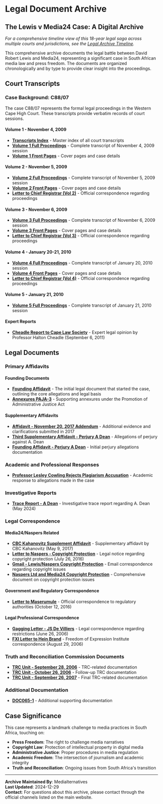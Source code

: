 # Legal Document Archive

## The Lewis v Media24 Case: A Digital Archive

*For a comprehensive timeline view of this 18-year legal saga across multiple courts and jurisdictions, see the [Legal Archive Timeline](/legal-archive-timeline).*

This comprehensive archive documents the legal battle between David Robert Lewis and Media24, representing a significant case in South African media law and press freedom. The documents are organized chronologically and by type to provide clear insight into the proceedings.

## Court Transcripts

### Case Background: C88/07
The case C88/07 represents the formal legal proceedings in the Western Cape High Court. These transcripts provide verbatim records of court sessions.

#### Volume 1 - November 4, 2009
- **[Transcripts Index](/legal-archive/court-transcripts/Transcripts-Index-1.pdf)** - Master index of all court transcripts
- **[Volume 1 Full Proceedings](/legal-archive/court-transcripts/C88-07-Vol_1-4-November-2009-1.pdf)** - Complete transcript of November 4, 2009 session
- **[Volume 1 Front Pages](/legal-archive/court-transcripts/C88-07-Vol_1-4-November-2009-FP-1.pdf)** - Cover pages and case details

#### Volume 2 - November 5, 2009
- **[Volume 2 Full Proceedings](/legal-archive/court-transcripts/C88-07-Vol_2-5-November-2009-1.pdf)** - Complete transcript of November 5, 2009 session
- **[Volume 2 Front Pages](/legal-archive/court-transcripts/C88-07-Vol_2-5-November-2009-FP-1.pdf)** - Cover pages and case details
- **[Letter to Chief Registrar (Vol 2)](/legal-archive/court-transcripts/C88-07-Vol_2-5-November-2009-Letter-to-the-Chief-Registrar-Head-o...-1.pdf)** - Official correspondence regarding proceedings

#### Volume 3 - November 6, 2009
- **[Volume 3 Full Proceedings](/legal-archive/court-transcripts/C88-07-Vol_3-6-November-2009-1.pdf)** - Complete transcript of November 6, 2009 session
- **[Volume 3 Front Pages](/legal-archive/court-transcripts/C88-07-Vol_3-6-November-2009-FP-1.pdf)** - Cover pages and case details
- **[Letter to Chief Registrar (Vol 3)](/legal-archive/court-transcripts/C88-07-Vol_3-6-November-2009-Letter-to-the-Chief-Registrar-Head-o...-1.pdf)** - Official correspondence regarding proceedings

#### Volume 4 - January 20-21, 2010
- **[Volume 4 Full Proceedings](/legal-archive/court-transcripts/C88-07-Vol_4-20-January-2010-1.pdf)** - Complete transcript of January 20, 2010 session
- **[Volume 4 Front Pages](/legal-archive/court-transcripts/C88-07-Vol_4-20-January-2010-FP-1.pdf)** - Cover pages and case details
- **[Letter to Chief Registrar (Vol 4)](/legal-archive/court-transcripts/C88-07-Vol_4-_-5-20-_-21-January-2010-Letter-to-the-Chief-Registrar...-1.pdf)** - Official correspondence regarding proceedings

#### Volume 5 - January 21, 2010
- **[Volume 5 Full Proceedings](/legal-archive/court-transcripts/C88-07-Vol_5-21-January-2010-1.pdf)** - Complete transcript of January 21, 2010 session

#### Expert Reports
- **[Cheadle Report to Cape Law Society](/legal-archive/court-transcripts/Cheadle-Report-to-Cape-Law-Society-6-September-2011-1.pdf)** - Expert legal opinion by Professor Halton Cheadle (September 6, 2011)

## Legal Documents

### Primary Affidavits

#### Founding Documents
- **[Founding Affidavit](/legal-archive/legal-documents/Founding-Affidavit.pdf)** - The initial legal document that started the case, outlining the core allegations and legal basis
- **[Annexures PAJA-3](/legal-archive/legal-documents/Annexures-PAJA-3.pdf)** - Supporting annexures under the Promotion of Administrative Justice Act

#### Supplementary Affidavits
- **[Affidavit - November 20, 2017 Addendum](/legal-archive/legal-documents/Affidavit-20-November-2017-Addendum-4.pdf)** - Additional evidence and clarifications submitted in 2017
- **[Third Supplementary Affidavit - Perjury A Dean](/legal-archive/legal-documents/Third-Supplementary-Affidavit-Perjury-A-Dean.pdf)** - Allegations of perjury against A. Dean
- **[Founding Affidavit - Perjury A Dean](/legal-archive/legal-documents/Founding-Affidavit-Perjury-A-Dean.pdf)** - Initial perjury allegations documentation

### Academic and Professional Responses
- **[Professor Lesley Cowling Rejects Plagiarism Accusation](/legal-archive/legal-documents/Associate-Professor-Lesley-Cowling-Rejects-Plagiarism-Accusation.pdf)** - Academic response to allegations made in the case

### Investigative Reports
- **[Trace Report - A Dean](/legal-archive/legal-documents/Trace-Report-A-Dean.pdf)** - Investigative trace report regarding A. Dean (May 2024)

### Legal Correspondence

#### Media24/Naspers Related
- **[CBC Kahanovitz Supplement Affidavit](/legal-archive/legal-documents/Supplement-Affidavit-CBC-Kahanovitz-9-MAY-2017-TUE.pdf)** - Supplementary affidavit by CBC Kahanovitz (May 9, 2017)
- **[Letter to Naspers - Copyright Protection](/legal-archive/legal-documents/LIT10153ZA00-Letter-to-Naspers-26.07.2016.pdf)** - Legal notice regarding copyright protection (July 26, 2016)
- **[Gmail - Lewis/Naspers Copyright Protection](/legal-archive/legal-documents/Gmail-FW-Lewis-_-Naspers-Copyright-protection.pdf)** - Email correspondence regarding copyright issues
- **[Naspers Ltd and Media24 Copyright Protection](/legal-archive/legal-documents/NASPERS-LTD-AND-MEDIA24-DIE-BURGER-COPYRIGHT-PROTECTION-IN-THE-NAME-OF....pdf)** - Comprehensive document on copyright protection issues

#### Government and Regulatory Correspondence
- **[Letter to Maserumule](/legal-archive/legal-documents/RWR-Letter-to-Maserumule-12.10.2016.pdf)** - Official correspondence to regulatory authorities (October 12, 2016)

#### Legal Professional Correspondence
- **[Gagging Letter - JS De Villiers](/legal-archive/legal-documents/Gagging-Letter-JS-De-Villiers-26-June-2006.pdf)** - Legal correspondence regarding restrictions (June 26, 2006)
- **[FXI Letter to Hein Brand](/legal-archive/legal-documents/Fxi-Letter-to-Hein-Brand-per-Jeenah-and-Delaney-29-Aug-2006.pdf)** - Freedom of Expression Institute correspondence (August 29, 2006)

### Truth and Reconciliation Commission Documents
- **[TRC Unit - September 28, 2006](/legal-archive/legal-documents/TRC-Unit-28-Sept-2006.pdf)** - TRC-related documentation
- **[TRC Unit - October 26, 2006](/legal-archive/legal-documents/TRC-Unit-26-Oct-2006.pdf)** - Follow-up TRC documentation
- **[TRC Unit - September 26, 2007](/legal-archive/legal-documents/TRC-Unit-26-Sept-2007.pdf)** - Final TRC-related documentation

### Additional Documentation
- **[DOC065-1](/legal-archive/legal-documents/DOC065-1.pdf)** - Additional supporting documentation

## Case Significance

This case represents a landmark challenge to media practices in South Africa, touching on:

- **Press Freedom**: The right to challenge media narratives
- **Copyright Law**: Protection of intellectual property in digital media
- **Administrative Justice**: Proper procedures in media regulation
- **Academic Freedom**: The intersection of journalism and academic integrity
- **Truth and Reconciliation**: Ongoing issues from South Africa's transition

---

**Archive Maintained By**: Medialternatives  
**Last Updated**: 2024-12-29  
**Contact**: For questions about this archive, please contact through the official channels listed on the main website.